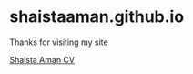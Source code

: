 # shaistaaman.github.io

Thanks for visiting my site

<a href="https://shaistaaman.github.io/"> Shaista Aman CV</a>
